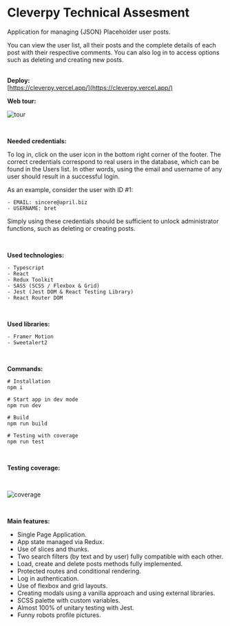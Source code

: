# Cleverpy Technical Assesment

Application for managing {JSON} Placeholder user posts.

You can view the user list, all their posts and the complete details of each post with their respective comments. You can also log in to access options such as deleting and creating new posts.
<br/>
<br/>

**Deploy:**
<br/>
[https://cleverpy.vercel.app/](https://cleverpy.vercel.app/)

**Web tour:**
<br/>

![tour](https://github.com/cleverpy-technical-test/frontend-sergio-mata/assets/104355739/1569e42c-9d20-467f-942f-f545debd35a8)

<br/>

**Needed credentials:**

To log in, click on the user icon in the bottom right corner of the footer. The correct credentials correspond to real users in the database, which can be found in the Users list. In other words, using the email and username of any user should result in a successful login.

As an example, consider the user with ID #1:

```
- EMAIL: sincere@april.biz
- USERNAME: bret
```

Simply using these credentials should be sufficient to unlock administrator functions, such as deleting or creating posts.

<br/>

**Used technologies:**

```
- Typescript
- React
- Redux Toolkit
- SASS (SCSS / Flexbox & Grid)
- Jest (Jest DOM & React Testing Library)
- React Router DOM
```

<br/>

**Used libraries:**

```
- Framer Motion
- Sweetalert2
```

<br/>

**Commands:**

```shell
# Installation
npm i

# Start app in dev mode
npm run dev

# Build
npm run build
```

```shell
# Testing with coverage
npm run test
```

<br/>

**Testing coverage:**

<br/>

![coverage](https://github.com/cleverpy-technical-test/frontend-sergio-mata/assets/104355739/6ad71c0d-7b4f-43b9-a88a-68fa2516e681)

<br/>

**Main features:**

- Single Page Application.
- App state managed via Redux.
- Use of slices and thunks.
- Two search filters (by text and by user) fully compatible with each other.
- Load, create and delete posts methods fully implemented.
- Protected routes and conditional rendering.
- Log in authentication.
- Use of flexbox and grid layouts.
- Creating modals using a vanilla approach and using external libraries.
- SCSS palette with custom variables.
- Almost 100% of unitary testing with Jest.
- Funny robots profile pictures.
